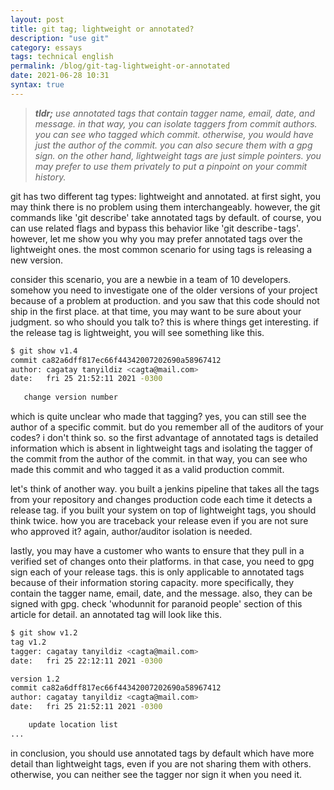 ```yaml
---
layout: post
title: git tag; lightweight or annotated?
description: "use git" 
category: essays
tags: technical english
permalink: /blog/git-tag-lightweight-or-annotated
date: 2021-06-28 10:31
syntax: true
---
```

>_<strong>tldr;</strong> use annotated tags that contain tagger name, email, date, and message. in that way, you can isolate taggers from commit authors. you can see who tagged which commit. otherwise, you would have just the author of the commit. you can also secure them with a gpg sign. on the other hand, lightweight tags are just simple pointers. you may prefer to use them privately to put a pinpoint on your commit history._

git has two different tag types: lightweight and annotated. at first sight, you may think there is no problem using them interchangeably. however, the git commands like 'git describe' take annotated tags by default. of course, you can use related flags and bypass this behavior like 'git describe - tags'. however, let me show you why you may prefer annotated tags over the lightweight ones. the most common scenario for using tags is releasing a new version.

consider this scenario, you are a newbie in a team of 10 developers. somehow you need to investigate one of the older versions of your project because of a problem at production. and you saw that this code should not ship in the first place. at that time, you may want to be sure about your judgment. so who should you talk to? this is where things get interesting. if the release tag is lightweight, you will see something like this.

```bash
$ git show v1.4
commit ca82a6dff817ec66f44342007202690a58967412
author: cagatay tanyildiz <cagta@mail.com>
date:   fri 25 21:52:11 2021 -0300
   
   change version number
```

which is quite unclear who made that tagging? yes, you can still see the author of a specific commit. but do you remember all of the auditors of your codes? i don't think so. so the first advantage of annotated tags is detailed information which is absent in lightweight tags and isolating the tagger of the commit from the author of the commit. in that way, you can see who made this commit and who tagged it as a valid production commit.

let's think of another way. you built a jenkins pipeline that takes all the tags from your repository and changes production code each time it detects a release tag. if you built your system on top of lightweight tags, you should think twice. how you are traceback your release even if you are not sure who approved it? again, author/auditor isolation is needed.

lastly, you may have a customer who wants to ensure that they pull in a verified set of changes onto their platforms. in that case, you need to gpg sign each of your release tags. this is only applicable to annotated tags because of their information storing capacity. more specifically, they contain the tagger name, email, date, and the message. also, they can be signed with gpg. check 'whodunnit for paranoid people' section of this article for detail. an annotated tag will look like this.

```bash
$ git show v1.2
tag v1.2
tagger: cagatay tanyildiz <cagta@mail.com>
date:   fri 25 22:12:11 2021 -0300

version 1.2
commit ca82a6dff817ec66f44342007202690a58967412
author: cagatay tanyildiz <cagta@mail.com>
date:   fri 25 21:52:11 2021 -0300

    update location list
...
```

in conclusion, you should use annotated tags by default which have more detail than lightweight tags, even if you are not sharing them with others. otherwise, you can neither see the tagger nor sign it when you need it.